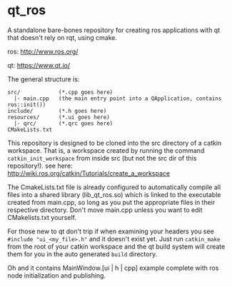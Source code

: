 # qt_ros
A standalone bare-bones repository for creating ros applications with qt that doesn't rely on rqt, using cmake.

ros: http://www.ros.org/

qt:  https://www.qt.io/

The general structure is:

    src/            (*.cpp goes here)
      |- main.cpp   (the main entry point into a QApplication, contains ros::init())
    include/        (*.h goes here)
    resources/      (*.ui goes here)
      |- qrc/       (*.qrc goes here)
    CMakeLists.txt


This repository is designed to be cloned into the src directory of a catkin
workspace. That is, a workspace created by running the command `catkin_init_workspace`
from inside src (but not the src dir of this repository!).
see here: http://wiki.ros.org/catkin/Tutorials/create_a_workspace

The CmakeLists.txt file is already configured to automatically compile all files
into a shared library (lib_qt_ros.so) which is linked to the executable created
from main.cpp, so long as you put the appropriate files in their respective directory.
Don't move main.cpp unless you want to edit CMakelists.txt yourself.

For those new to qt don't trip if when examining your headers you see `#include "ui_<my_file>.h"`
and it doesn't exist yet. Just run `catkin_make` from the root of your catkin workspace and
the qt build system will create them for you in the auto generated `build` directory.

Oh and it contains MainWindow.[ui | h | cpp] example complete with ros node initialization and
publishing.
